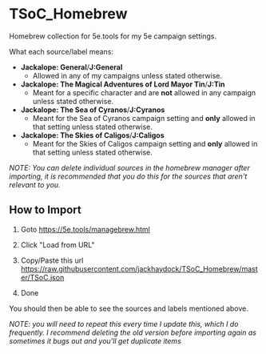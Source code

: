 # TSoC_Homebrew
Homebrew collection for 5e.tools for my 5e campaign settings.

What each source/label means:
- **Jackalope: General**/**J:General**
  - Allowed in any of my campaigns unless stated otherwise.
- **Jackalope: The Magical Adventures of Lord Mayor Tin**/**J:Tin**
  - Meant for a specific character and are **not** allowed in any campaign unless stated otherwise.
- **Jackalope: The Sea of Cyranos**/**J:Cyranos**
  - Meant for the Sea of Cyranos campaign setting and **only** allowed in that setting unless stated otherwise.
- **Jackalope: The Skies of Caligos**/**J:Caligos**
  - Meant for the Skies of Caligos campaign setting and **only** allowed in that setting unless stated otherwise.

*NOTE: You can delete individual sources in the homebrew manager after importing, it is recommended that you do this for the sources that aren't relevant to you.*

## How to Import

1. Goto
https://5e.tools/managebrew.html

3. Click "Load from URL"
4. Copy/Paste this url
https://raw.githubusercontent.com/jackhaydock/TSoC_Homebrew/master/TSoC.json
5. Done

You should then be able to see the sources and labels mentioned above.

*NOTE: you will need to repeat this every time I update this, which I do frequently. I recommend deleting the old version before importing again as sometimes it bugs out and you'll get duplicate items*
